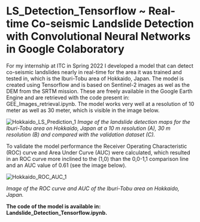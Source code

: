 # LS_Detection_Tensorflow ~ Real-time Co-seismic Landslide Detection with Convolutional Neural Networks in Google Colaboratory

For my internship at ITC in Spring 2022 I developed a model that can detect co-seismic landslides nearly in real-time for the area it was trained and tested in, which is the Iburi-Tobu area of Hokkaido, Japan. The model is created using Tensorflow and is based on Sentinel-2 images as wel as the DEM from the SRTM mission. These are freely available in the Google Earth Engine and are retrieved with the code present in: GEE_Images_retrieval.ipynb. The model works very well at a resolution of 10 meter as well as 30 meter, which is visible in the image below.

![Hokkaido_LS_Prediction_1](https://user-images.githubusercontent.com/108480097/177170882-c1d067a0-a5a8-45c0-bdab-3386c6af40b5.jpg)
<i> Image of the landslide detection maps for the Iburi-Tobu area on Hokkaido, Japan at a 10 m resolution (A), 30 m resolution (B) and compared with the validation dataset (C). </i>

To validate the model performance the Receiver Operating Characteristic (ROC) curve and Area Under Curve (AUC) were calculated, which resulted in an ROC curve more inclined to the (1,0) than the 0,0-1,1 comparison line and an AUC value of 0.61 (see the image below).

![Hokkaido_ROC_AUC_1](https://user-images.githubusercontent.com/108480097/177170541-a630ce61-26d1-405c-8dae-31b7bc2822d1.JPG)

<i> Image of the ROC curve and AUC of the Iburi-Tobu area on Hokkaido, Japan. </i>

<b> The code of the model is available in: Landslide_Detection_Tensorflow.ipynb. </b>
